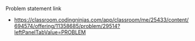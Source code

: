 Problem statement link

- https://classroom.codingninjas.com/app/classroom/me/25433/content/694574/offering/11358685/problem/29514?leftPanelTabValue=PROBLEM
